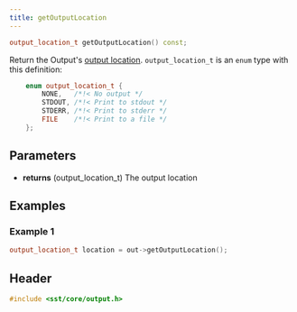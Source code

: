 ```yaml
---
title: getOutputLocation
---
```


```cpp
output_location_t getOutputLocation() const;
```

Return the Output's [output location](class). `output_location_t` is an `enum` type with this definition:
```cpp
    enum output_location_t {
        NONE,   /*!< No output */
        STDOUT, /*!< Print to stdout */
        STDERR, /*!< Print to stderr */
        FILE    /*!< Print to a file */
    };
```

## Parameters
* **returns** (output_location_t) The output location


## Examples

### Example 1
```cpp
output_location_t location = out->getOutputLocation();
```

## Header
```cpp
#include <sst/core/output.h>
```
